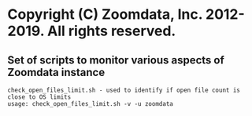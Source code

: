 # Copyright (C) Zoomdata, Inc. 2012-2019. All rights reserved.

## Set of scripts to monitor various aspects of Zoomdata instance 

```
check_open_files_limit.sh - used to identify if open file count is close to OS limits
usage: check_open_files_limit.sh -v -u zoomdata
```
